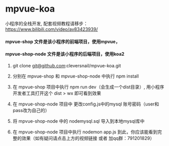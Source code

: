 # mpvue-koa
小程序的全栈开发, 配套视频教程请移步：https://www.bilibili.com/video/av83423939/

#### mpvue-shop 文件是该小程序的前端项目，使用mpvue，
#### mpvue-shop-node 文件是该小程序的后端项目，使用koa2

1. git clone git@github.com:cleversnail/mpvue-koa.git

2. 分别在 mpvue-shop 和 mpvue-shop-node 中执行 npm install

3. 在 mpvue-shop 项目中执行 npm run dev（会生成一个dist目录）, 用小程序开发者工具打开这个 dist > wx 即可看到效果

4. 在 mpvue-shop-node 项目中 更改config.js中的mysql 账号密码（user和pass改为自己的）

5. 将 mpvue-shop-node 中的 nodemysql.sql 导入到本地mysql库中

6. 在 mpvue-shop-node 项目中执行 nodemon app.js 到此，你应该能看到完整的效果（如有疑问请点击上方的视频链接 或者 加qq群：791201829）

  
